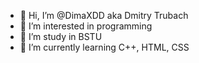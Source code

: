 - 👋 Hi, I’m @DimaXDD aka Dmitry Trubach
- 👀 I’m interested in programming
- 🌱 I’m study in BSTU
- 🌱 I’m currently learning C++, HTML, CSS

